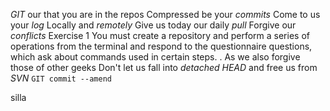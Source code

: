 *GIT* our that you are in the repos
Compressed be your *commits*
Come to us your *log*
Locally and *remotely*
Give us today our daily *pull*
Forgive our *conflicts*
Exercise 1
You must create a repository and perform a series of operations from the terminal and respond
to the questionnaire questions, which ask about commands used in certain steps.
.
As we also forgive those of other geeks
Don't let us fall into *detached HEAD*
and free us from *SVN*
`GIT commit --amend`

silla